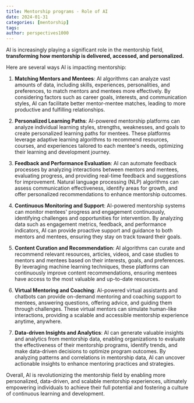 ```yaml
---
title: Mentorship programs - Role of AI
date: 2024-01-31
categories: [mentorship]
tags: 
author: perspectives1000
---
```


AI is increasingly playing a significant role in the mentorship field, **transforming how mentorship is delivered, accessed, and personalized.**


Here are several ways AI is impacting mentorship:

  1. **Matching Mentors and Mentees**: AI algorithms can analyze vast amounts of data, including skills, experiences, personalities, and preferences, to match mentors and mentees more effectively. By considering factors such as career goals, interests, and communication styles, AI can facilitate better mentor-mentee matches, leading to more productive and fulfilling relationships.
  
  2. **Personalized Learning Paths**: AI-powered mentorship platforms can analyze individual learning styles, strengths, weaknesses, and goals to create personalized learning paths for mentees. These platforms leverage adaptive learning algorithms to recommend resources, courses, and experiences tailored to each mentee's needs, optimizing their learning and development journey.
  
  3. **Feedback and Performance Evaluation**: AI can automate feedback processes by analyzing interactions between mentors and mentees, evaluating progress, and providing real-time feedback and suggestions for improvement. Natural language processing (NLP) algorithms can assess communication effectiveness, identify areas for growth, and offer personalized recommendations to enhance mentorship outcomes.
  
  4. **Continuous Monitoring and Support**: AI-powered mentorship systems can monitor mentees' progress and engagement continuously, identifying challenges and opportunities for intervention. By analyzing data such as engagement metrics, feedback, and performance indicators, AI can provide proactive support and guidance to both mentors and mentees, ensuring they stay on track toward their goals.
  
  5. **Content Curation and Recommendation**: AI algorithms can curate and recommend relevant resources, articles, videos, and case studies to mentors and mentees based on their interests, goals, and preferences. By leveraging machine learning techniques, these platforms can continuously improve content recommendations, ensuring mentees have access to the most valuable and up-to-date resources.
  
  6. **Virtual Mentoring and Coaching**: AI-powered virtual assistants and chatbots can provide on-demand mentoring and coaching support to mentees, answering questions, offering advice, and guiding them through challenges. These virtual mentors can simulate human-like interactions, providing a scalable and accessible mentorship experience anytime, anywhere.
  
  7. **Data-driven Insights and Analytics**: AI can generate valuable insights and analytics from mentorship data, enabling organizations to evaluate the effectiveness of their mentorship programs, identify trends, and make data-driven decisions to optimize program outcomes. By analyzing patterns and correlations in mentorship data, AI can uncover actionable insights to enhance mentoring practices and strategies.

Overall, AI is revolutionizing the mentorship field by enabling more personalized, data-driven, and scalable mentorship experiences, ultimately empowering individuals to achieve their full potential and fostering a culture of continuous learning and development.
